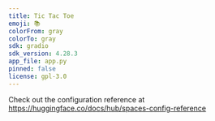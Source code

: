 ```yaml
---
title: Tic Tac Toe
emoji: 📚
colorFrom: gray
colorTo: gray
sdk: gradio
sdk_version: 4.28.3
app_file: app.py
pinned: false
license: gpl-3.0
---
```


Check out the configuration reference at https://huggingface.co/docs/hub/spaces-config-reference
